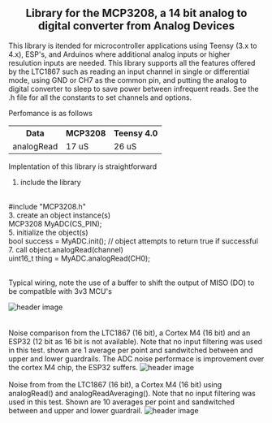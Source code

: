
<b><h2><center>Library for the MCP3208, a 14 bit analog to digital converter from Analog Devices</center></h1></b>

This library is itended for microcontroller applications using Teensy (3.x to 4.x),  ESP's, and Arduinos where additional analog inputs or higher resulution inputs are needed. This library supports all the features offered by the LTC1867 such as reading an input channel in single or differential mode, using GND or CH7 as the common pin, and putting the analog to digital converter to sleep to save power between infrequent reads. See the .h file for all the constants to set channels and options.

Perfomance is as follows
<table>
  <tr>
    <th>Data</th>
    <th>MCP3208</th>
    <th>Teensy 4.0</th>
  </tr>
  <tr>
    <td>analogRead</td>
    <td> 17 uS</td>
    <td>  26 uS</td>
  </tr>
</table>

Implentation of this library is straightforward

1. include the library
<br>
#include "MCP3208.h"
<br>
3. create an object instance(s)
<br>
MCP3208 MyADC(CS_PIN);
<br>
5. initialize the object(s)
<br>
bool success = MyADC.init(); // object attempts to return true if successful
<br>
7. call object.analogRead(channel)
<br>
uint16_t thing = MyADC.analogRead(CH0);
<br>
<br>

Typical wiring, note the use of a buffer to shift the output of MISO (DO) to be compatible with 3v3 MCU's

![header image](https://raw.github.com/KrisKasprzak/MCP3208/master/Images/MCP3208_Wiring.jpg)
<br>
<br>
<br>
Noise comparison from the LTC1867 (16 bit), a Cortex M4 (16 bit) and an ESP32 (12 bit as 16 bit is not available). Note that no input filtering was used in this test. shown are 1 average per point and sandwitched between and upper and lower guardrails. The ADC noise performace is improvement over the cortex M4 chip, the ESP32 suffers.
![header image](https://raw.github.com/KrisKasprzak/LTC1867/master/images/Comparison.jpg)
<br>
<br>
Noise from from the LTC1867 (16 bit), a Cortex M4 (16 bit) using analogRead() and analogReadAveraging(). Note that no input filtering was used in this test. Shown are 10 averages per point and sandwitched between and upper and lower guardrail.
![header image](https://raw.github.com/KrisKasprzak/LTC1867/master/images/16bit_10averages.jpg)
<br>






